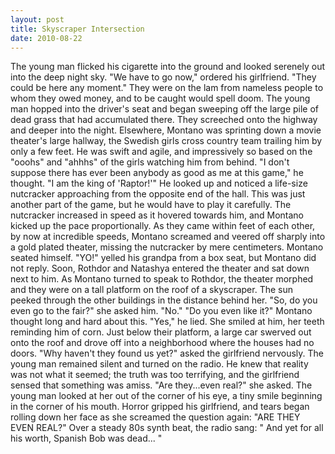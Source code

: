 ```yaml
---
layout: post
title: Skyscraper Intersection
date: 2010-08-22
---
```

The young man flicked his cigarette into the ground and looked serenely out
      into the deep night sky. "We have to go now," ordered his girlfriend. "They could be here any
      moment." They were on the lam from nameless people to whom they owed money, and to be caught
      would spell doom. The young man hopped into the driver's seat and began sweeping off the large
      pile of dead grass that had accumulated there. They screeched onto the highway and deeper into
      the night.    Elsewhere, Montano was sprinting down a movie theater's
      large hallway, the Swedish girls cross country team trailing him by only a few feet. He was
      swift and agile, and impressively so based on the "ooohs" and "ahhhs" of the girls watching
      him from behind. "I don't suppose there has ever been anybody as good as me at this game," he
      thought. "I am the king of 'Raptor!'"    He looked up and noticed a
      life-size nutcracker approaching from the opposite end of the hall. This was just another part
      of the game, but he would have to play it carefully. The nutcracker increased in speed as it
      hovered towards him, and Montano kicked up the pace proportionally. As they came within feet
      of each other, by now at incredible speeds, Montano screamed and veered off sharply into a
      gold plated theater, missing the nutcracker by mere centimeters.    Montano seated himself. "YO!" yelled his grandpa from a box seat, but Montano did not
      reply. Soon, Rothdor and Natashya entered the theater and sat down next to him. As Montano
      turned to speak to Rothdor, the theater morphed and they were on a tall platform on the roof
      of a skyscraper. The sun peeked through the other buildings in the distance behind her.    "So, do you even go to the fair?" she asked him.    "No."    "Do you even like it?" Montano thought long and hard about
      this.    "Yes," he lied. She smiled at him, her teeth reminding him of
      corn.    Just below their platform, a large car swerved out onto the roof
      and drove off into a neighborhood where the houses had no doors.    "Why
      haven't they found us yet?" asked the girlfriend nervously. The young man remained silent and
      turned on the radio. He knew that reality was not what it seemed; the truth was too
      terrifying, and the girlfriend sensed that something was amiss. "Are they...even real?" she
      asked. The young man looked at her out of the corner of his eye, a tiny smile beginning in the
      corner of his mouth. Horror gripped his girlfriend, and tears began rolling down her face as
      she screamed the question again: "ARE THEY EVEN REAL?"    Over a steady
      80s synth beat, the radio sang: "  And yet for all his
      worth, Spanish Bob was dead...  "